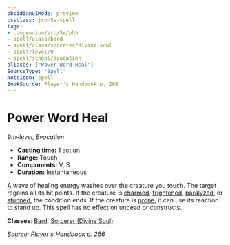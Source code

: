 ```yaml
---
obsidianUIMode: preview
cssclass: json5e-spell
tags:
- compendium/src/5e/phb
- spell/class/bard
- spell/class/sorcerer/divine-soul
- spell/level/9
- spell/school/evocation
aliases: ["Power Word Heal"]
SourceType: "Spell"
NoteIcon: spell
BookSource: Player's Handbook p. 266
---
```

# Power Word Heal
*9th-level, Evocation*  

- **Casting time:** 1 action
- **Range:** Touch
- **Components:** V, S
- **Duration:** Instantaneous

A wave of healing energy washes over the creature you touch. The target regains all its hit points. If the creature is [charmed](/3-Mechanics/CLI/rules/conditions.md#charmed), [frightened](/3-Mechanics/CLI/rules/conditions.md#frightened), [paralyzed](/3-Mechanics/CLI/rules/conditions.md#paralyzed), or [stunned](/3-Mechanics/CLI/rules/conditions.md#stunned), the condition ends. If the creature is [prone](/3-Mechanics/CLI/rules/conditions.md#prone), it can use its reaction to stand up. This spell has no effect on undead or constructs.

**Classes**: [Bard](/3-Mechanics/CLI/classes/bard.md), [Sorcerer (Divine Soul)](/3-Mechanics/CLI/classes/sorcerer-divine-soul-xge.md)

*Source: Player's Handbook p. 266*